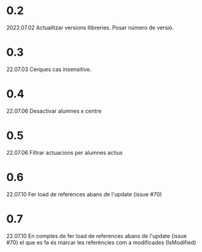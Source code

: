 # 0.2

2022.07.02
Actualitzar versions llibreries.
Posar número de versió.

# 0.3

22.07.03
Cerques cas insensitive.

# 0.4

22.07.06
Desactivar alumnes x centre

# 0.5

22.07.06
Filtrar actuacions per alumnes actius

# 0.6

22.07.10
Fer load de references abans de l'update (issue #70)

# 0.7

22.07.10
En comptes de fer load de references abans de l'update (issue #70)
el que es fa és marcar les referències com a modificades (IsModified)
